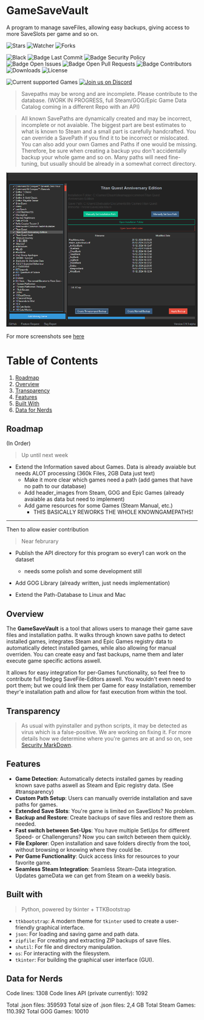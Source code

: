 # GameSaveVault
A program to manage saveFiles, allowing easy backups, giving access to more SaveSlots per game and so on.


![Stars][Badge Stars] ![Watcher][Badge Watchers] ![Forks][Badge Forks]

![Black][Badge Black] ![Badge Last Commit][Badge Last Commit] ![Badge Security Policy][Badge Security Policy] ![Badge Open Issues][Badge Open Issues] ![Badge Open Pull Requests][Badge Open Pull Requests] ![Badge Contributors][Badge Contributors] ![Downloads][Badge Downloads] ![License][Badge License]

![Current supported Games](https://img.shields.io/badge/"Supported"_Games-24607-blue) [![Join us on Discord][Badge Discord]][Link Discord]

> Savepaths may be wrong and are incomplete. Please contribute to the database. (WORK IN PROGRESS, full Steam/GOG/Epic Game Data Catalog coming in a different Repo with an API)

> All known SavePaths are dynamically created and may be incorrect, incomplete or not avaiable. The biggest part are best estimates to what is known to Steam and a small part is carefully handcrafted. You can override a SavePath if you find it to be incorrect or mislocated. You can also add your own Games and Paths if one would be missing.
Therefore, be sure when creating a backup you don't accidentally backup your whole game and so on. Many paths will need fine-tuning, but usually should be already in a somewhat correct directory.

![Alt text](.github/screenshots/main.png)

For more screenshots see [here](SCREENSHOTS.md)

# Table of Contents
1. [Roadmap](#roadmap)
2. [Overview](#overview)
3. [Transparency](#transparency)
4. [Features](#features)
5. [Built With](#built-with)
6. [Data for Nerds](#data-for-nerds)

## Roadmap

(In Order)

> Up until next week
- Extend the Information saved about Games. Data is already avaiable but needs ALOT processing (360k Files, 2GB Data just text)
  - Make it more clear which games need a path (add games that have no path to our database)
  - Add header_images from Steam, GOG and Epic Games (already avaiable as data but need to implement)
  - Add game resources for some Games (Steam Manual, etc.)
    - THIS BASICALLY REWORKS THE WHOLE KNOWNGAMEPATHS!
---
Then to allow easier contribution
> Near februrary
- Publish the API directory for this program so every1 can work on the dataset
  - needs some polish and some development still

- Add GOG Library (already written, just needs implementation)


- Extend the Path-Database to Linux and Mac

## Overview

The **GameSaveVault** is a tool that allows users to manage their game save files and installation paths. It walks through known save paths to detect installed games, integrates Steam and Epic Games registry data to automatically detect installed games, 
while also allowing for manual overriden. You can create easy and fast backups, name them and later execute game specific actions aswell.

It allows for easy integration for per-Games functionality, so feel free to contribute full fledgeg SaveFile-Editors aswell. You wouldn't even need to port them; but we could link them per Game for easy Installation, remember theyr'e installation path and allow for fast execution from within the tool.

## Transparency

> As usual with pyinstaller and python scripts, it may be detected as virus which is a false-positive. We are working on fixing it.  For more details how we determine where you're games are at and so on, see [Security MarkDown](SECURITY.md).

## Features

- **Game Detection**: Automatically detects installed games by reading known save paths aswell as Steam and Epic registry data. (See #transparency)
- **Custom Path Setup**: Users can manually override installation and save paths for games.
- **Extended Save Slots**: You're game is limited on SaveSlots? No problem.
- **Backup and Restore**: Create backups of save files and restore them as needed.
- **Fast switch between Set-Ups**: You have multiple SetUps for different Speed- or Challengeruns? Now you can switch between them quickly.
- **File Explorer**: Open installation and save folders directly from the tool, without browsing or knowing where they could be.
- **Per Game Functionality**: Quick access links for resources to your favorite game.
- **Seamless Steam Integration**: Seamless Steam-Data integration. Updates gameData we can get from Steam on a weekly basis. 


## Built with
> Python, powered by tkinter + TTKBootstrap

- `ttkbootstrap`: A modern theme for `tkinter` used to create a user-friendly graphical interface.
- `json`: For loading and saving game and path data.
- `zipfile`: For creating and extracting ZIP backups of save files.
- `shutil`: For file and directory manipulation.
- `os`: For interacting with the filesystem.
- `tkinter`: For building the graphical user interface (GUI).

## Data for Nerds


Code lines: 1308
Code lines API (private currently): 1092

Total .json files: 359593
Total size of .json files: 2,4 GB
Total Steam Games: 110.392
Total GOG Games: 10010


<!-- Define URL aliases for badges -->
[Badge Stars]: https://img.shields.io/github/stars/JulianStiebler/GameSaveVault?style=social
[Badge Watchers]: https://img.shields.io/github/watchers/JulianStiebler/GameSaveVault?style=social
[Badge Forks]: https://img.shields.io/github/forks/JulianStiebler/GameSaveVault?style=social

[Badge Black]: https://img.shields.io/github/actions/workflow/status/JulianStiebler/GameSaveVault/black.yml?branch=main&label=Black-Formatter&logo=github&logoColor=white&style=for-the-badge
[Badge Release Version]: https://img.shields.io/github/v/release/JulianStiebler/GameSaveVault?style=for-the-badge&logo=empty
[Badge Release Date]: https://img.shields.io/github/release-date/JulianStiebler/GameSaveVault?style=for-the-badge&logo=empty
[Badge Code Size]: https://img.shields.io/github/languages/code-size/JulianStiebler/GameSaveVault?style=for-the-badge&logo=empty

[Badge Last Commit]: https://img.shields.io/github/last-commit/JulianStiebler/GameSaveVault?style=for-the-badge&logo=empty
[Badge Security Policy]: https://img.shields.io/badge/Security-Policy-red.svg?style=for-the-badge&logo=empty
[Badge Open Issues]: https://img.shields.io/github/issues-raw/JulianStiebler/GameSaveVault?style=for-the-badge&logo=empty
[Badge Open Pull Requests]: https://img.shields.io/github/issues-pr-raw/JulianStiebler/GameSaveVault?style=for-the-badge&logo=empty
[Badge Contributors]: https://img.shields.io/github/contributors/JulianStiebler/GameSaveVault?style=for-the-badge&logo=empty
[Badge Docstring Coverage]: https://img.shields.io/badge/docstr%20coverage-90%25-blue?style=for-the-badge&logo=empty

[Badge Downloads]: https://img.shields.io/github/downloads/JulianStiebler/GameSaveVault/total?style=for-the-badge&logo=empty
[Badge License]: https://img.shields.io/github/license/JulianStiebler/GameSaveVault?style=for-the-badge&logo=empty

[Badge Discord]: https://img.shields.io/badge/Discord-Join%20Us-blue
[Link Discord]: https://discord.gg/ZR8dwkfw

<!-- Aliases for Files -->
[MD Security]: ./SECURITY.md
[MD Screenshots]: ./SCREENSHOTS.md